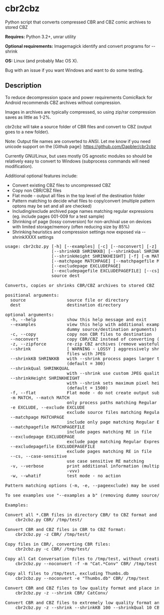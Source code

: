 # cbr2cbz

Python script that converts compressed CBR and CBZ comic archives to stored CBZ

**Requires:** Python 3.2+, unrar utility

**Optional requirements:** Imagemagick identify and convert programs for --shrink

**OS:** Linux (and probably Mac OS X).

Bug with an issue if you want Windows and want to do some testing.

## Description

To reduce decompression space and power requirements ComicRack for Android
recommends CBZ archives without compression.

Images in archives are typically compressed, so using zip/rar compression
saves as little as 1-2%.

cbr2cbz will take a source folder of CBR files and convert to CBZ
(output goes to a new folder).

Note: Output file names are converted to ANSI. Let me know if you need unicode
support on the [Github page]: https://github.com/Dapbler/cbr2cbz

Currently GNU/Linux, but uses mostly OS agnostic modules so should be
relatively easy to convert to Windows (subprocess commands will need modification).

Additional optional features include:

* Convert existing CBZ files to uncompressed CBZ
* Copy non CBR/CBZ files
* Flat mode - output all files in the top level of the destination folder
* Pattern matching to decide what files to copy/convert (multiple pattern optons may be set and all are checked)
* Including/exclude archived page names matching regular expressions (eg. include pages 001-009 for a test sample)
* Shrinking of page (lossy conversion) for non-archival use on devices with limited storage/memory (often reducing size by 85%)
* Shrinking heuristics and compression settings now exposed via --shrinkXXXX settings

<pre>
usage: cbr2cbz.py [-h] [--examples] [-c] [--noconvert] [-z] [--shrink]
                  [--shrinkKB SHRINKKB] [--shrinkQual SHRINKQUAL]
                  [--shrinkHeight SHRINKHEIGHT] [-f] [-m MATCH] [-e EXCLUDE]
                  [--matchpage MATCHPAGE] [--matchpagefile MATCHPAGEFILE]
                  [--excludepage EXCLUDEPAGE]
                  [--excludepagefile EXCLUDEPAGEFILE] [--cs] [-v] [-w]
                  source dest

Converts, copies or shrinks CBR/CBZ archives to stored CBZ

positional arguments:
  source                source file or directory
  dest                  destination directory

optional arguments:
  -h, --help            show this help message and exit
  --examples            view this help with additional examples (requires
                        dummy source/destination arguments)
  -c, --copy            copy non CBR files to destination
  --noconvert           copy CBR/CBZ instead of converting (implies -c)
  -z, --zipforce        re-zip CBZ archives (remove wasteful compression)
  --shrink              [ WARNING - LOSSY ] aggressively shrink large page
                        files with JPEG
  --shrinkKB SHRINKKB   with --shrink process pages larger than this many KB
                        (default = 300)
  --shrinkQual SHRINKQUAL
                        with --shrink use custom JPEG quality (default = 40)
  --shrinkHeight SHRINKHEIGHT
                        with --shrink sets maximum pixel height of page
                        (default = 1500)
  -f, --flat            Flat mode - do not create output subdirectories
  -m MATCH, --match MATCH
                        only process paths matching Regular Expression
  -e EXCLUDE, --exclude EXCLUDE
                        exclude source files matching Regular Expression
  --matchpage MATCHPAGE
                        include only page matching Regular Expression
  --matchpagefile MATCHPAGEFILE
                        include pages matching RE in file
  --excludepage EXCLUDEPAGE
                        exclude page matching Regular Expression
  --excludepagefile EXCLUDEPAGEFILE
                        exclude pages matching RE in file
  --cs, --case-sensitive
                        use case sensitive RE matching
  -v, --verbose         print additional information (multiple accepted eg.
                        -vvv)
  -w, --whatif          test mode - no action

Pattern matching options (-m, -e, --pageexclude) may be used more than once to match against multiple Regular Expressions.

To see examples use "--examples a b" (removing dummy source/destination requirement is a work in progress)

Examples:

Convert all *.CBR files in directory CBR/ to CBZ format and put the output in /tmp/test
    cbr2cbz.py CBR/ /tmp/test/

Convert CBR and CBZ files in CBR to CBZ format:
    cbr2cbz.py -z CBR/ /tmp/test/

Copy files in CBR/, converting CBR files:
    cbr2cbz.py -c CBR/ /tmp/test/

Copy all Cat Conversation files to /tmp/test, without creating subdirectories
    cbr2cbz.py --noconvert -f -m "Cat.*Conv" CBR/ /tmp/test

Copy all files to /tmp/test, excluding Thumbs.db
    cbr2cbz.py --noconvert -e "Thumbs.db" CBR/ /tmp/test

Convert CBR and CBZ files to low quality format and place in CatConv
    cbr2cbz.py -z --shrink CBR/ CatConv/

Convert CBR and CBZ files to extremely low quality format and place in CatConv
    cbr2cbz.py -z --shrink --shrinkKB 100 --shrinkQual 10 CBR/ CatConv/
</pre>